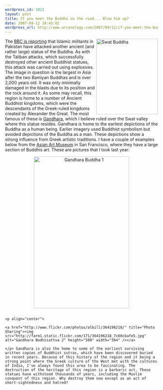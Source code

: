 ```yaml
--- 
wordpress_id: 1821
layout: post
title: If you meet the Buddha on the road... Blow him up?
date: 2007-09-12 18:43:02
wordpress_url: http://www.arcanology.com/2007/09/12/if-you-meet-the-buddha-on-the-road-blow-him-up/
---
```

<img src="http://www.arcanology.com/images/swat_buddha.jpg" title="Swat Buddha" alt="Swat Buddha" align="right" height="249" width="203" />The <a href="http://news.bbc.co.uk/2/hi/south_asia/6991058.stm">BBC is reporting</a> that Islamic militants in Pakistan have attacked another ancient (and rather large) statue of the Buddha. As with the Taliban attacks, which successfully destroyed other ancient Buddhist statues, this attack was carried out using explosives. The image in question is the largest in Asia after the two Bamiyan Buddhas and is over 2,000 years old. It was only minimally damaged in the blasts due to its position and the rock around it. As some may recall, this region is home to a number of Ancient Buddhist kingdoms, which were the descendants of the Greek-ruled kingdoms created by Alexander the Great. The most famous of these is <a href="http://en.wikipedia.org/wiki/Gandhara">Gandhara</a>, which I believe ruled over the Swat valley where this statue resides. Gandhara is home to the earliest depictions of the Buddha as a human being. Earlier imagery used Buddhist symbolism but avoided depictions of the Buddha as a man. These depictions show a strong influence from Greek artistic traditions. I have a couple of examples below from the <a href="http://www.asianart.org/">Asian Art Museum</a> in San Francisco, where they have a large section of Buddhis art. These are pictures that I took last year: <p align="center">
                                                                                                                                                                                                                                                                                                                                                                                                                                                                                                                                                                                                                                                                                                                                                                                                                                                                        <a href="http://www.flickr.com/photos/albill/364199276/" title="Photo Sharing"><img src="http://farm1.static.flickr.com/99/364199276_3b208537f6.jpg" alt="Gandhara Buddha 1" height="500" width="314" /></a>
                                                                                                                                                                                                                                                                                                                                                                                                                                                                                                                                                                                                                                                                                                                                                                                                                                                                      </p>
                                                                                                                                                                                                                                                                                                                                                                                                                                                                                                                                                                                                                                                                                                                                                                                                                                                                      
                                                                                                                                                                                                                                                                                                                                                                                                                                                                                                                                                                                                                                                                                                                                                                                                                                                                      <p align="center">
                                                                                                                                                                                                                                                                                                                                                                                                                                                                                                                                                                                                                                                                                                                                                                                                                                                                        <a href="http://www.flickr.com/photos/albill/364196218/" title="Photo Sharing"><img src="http://farm1.static.flickr.com/171/364196218_7c60cbafe5.jpg" alt="Gandhara Bodhisattva 2" height="500" width="364" /></a>
                                                                                                                                                                                                                                                                                                                                                                                                                                                                                                                                                                                                                                                                                                                                                                                                                                                                      </p> Gandhara is also the home to some of the earliest surviving written copies of Buddhist sutras, which have been discovered buried in recent years. Because of this history of the region and it being a strong point where the Greek culture of the West met with the cultures of India, I've always found this area to be fascinating. The destruction of the heritage of this region is a barbaric act. These statues have withstood thousands of years, including the Muslim conquest of this region. Why destroy them now except as an act of short-sightedness and hatred?